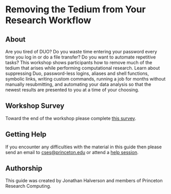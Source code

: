 # Removing the Tedium from Your Research Workflow

## About

Are you tired of DUO? Do you waste time entering your password every time you log in or do a file transfer? Do you want to automate repetitive tasks? This workshop shows participants how to remove much of the tedium that arises while performing computational research. Learn about suppressing Duo, password-less logins, aliases and shell functions, symbolic links, writing custom commands, running a job for months without manually resubmitting, and automating your data analysis so that the newest results are presented to you at a time of your choosing.

## Workshop Survey

Toward the end of the workshop please complete [this survey](https://forms.gle/rrBLgZYPjyLHYxFR7).

## Getting Help

If you encounter any difficulties with the material in this guide then please send an email to <a href="mailto:cses@princeton.edu">cses@princeton.edu</a> or attend a <a href="https://researchcomputing.princeton.edu/education/help-sessions">help session</a>.

## Authorship

This guide was created by Jonathan Halverson and members of Princeton Research Computing.
